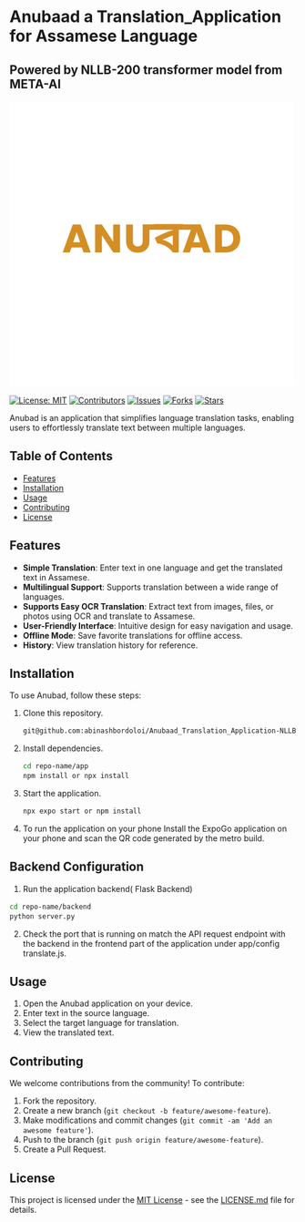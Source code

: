 # Anubaad a Translation_Application for Assamese Language
## Powered by NLLB-200 transformer model from META-AI


![Anubad Logo](app/assets/splashscreenA.png)

[![License: MIT](https://img.shields.io/badge/License-MIT-yellow.svg)](https://opensource.org/licenses/MIT)
[![Contributors](https://img.shields.io/github/contributors/your-username/repo-name.svg)](https://github.com/abinashbordoloi/Anubaad_Translation_Application-NLLB-200-META/graphs/contributors)
[![Issues](https://img.shields.io/github/issues/your-username/repo-name.svg)](https://github.com/abinashbordoloi/Anubaad_Translation_Application-NLLB-200-META/issues)
[![Forks](https://img.shields.io/github/forks/your-username/repo-name.svg?style=social)](https://github.com/abinashbordoloi/Anubaad_Translation_Application-NLLB-200-META/network/members)
[![Stars](https://img.shields.io/github/stars/your-username/repo-name.svg?style=social)](https://github.com/abinashbordoloi/Anubaad_Translation_Application-NLLB-200-META/stargazers)


Anubad is an application that simplifies language translation tasks, enabling users to effortlessly translate text between multiple languages.

## Table of Contents

- [Features](#features)
- [Installation](#installation)
- [Usage](#usage)
- [Contributing](#contributing)
- [License](#license)

## Features

- **Simple Translation**: Enter text in one language and get the translated text in Assamese.
- **Multilingual Support**: Supports translation between a wide range of languages.
- **Supports Easy OCR Translation**: Extract text from images, files, or photos using OCR and translate to Assamese.
- **User-Friendly Interface**: Intuitive design for easy navigation and usage.
- **Offline Mode**: Save favorite translations for offline access.
- **History**: View translation history for reference.

## Installation

To use Anubad, follow these steps:

1. Clone this repository.
    ```bash
    git@github.com:abinashbordoloi/Anubaad_Translation_Application-NLLB-200-META.git
    ```

2. Install dependencies.
    ```bash
    cd repo-name/app
    npm install or npx install
    ```

3. Start the application.
    ```bash
    npx expo start or npm install
    ```
4. To run the application on your phone
   Install the ExpoGo application on your phone and scan the QR code generated by the metro build.

## Backend Configuration

1. Run the application backend( Flask Backend) 
```bash
cd repo-name/backend
python server.py
```

2. Check the port that is running on
   match the API request endpoint with  the backend in the frontend part of the application under app/config translate.js.
   

## Usage

1. Open the Anubad application on your device.
2. Enter text in the source language.
3. Select the target language for translation.
4. View the translated text.

## Contributing

We welcome contributions from the community! To contribute:

1. Fork the repository.
2. Create a new branch (`git checkout -b feature/awesome-feature`).
3. Make modifications and commit changes (`git commit -am 'Add an awesome feature'`).
4. Push to the branch (`git push origin feature/awesome-feature`).
5. Create a Pull Request.

## License

This project is licensed under the [MIT License](https://opensource.org/licenses/MIT) - see the [LICENSE.md](LICENSE.md) file for details.
